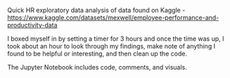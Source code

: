 Quick HR exploratory data analysis of data found on Kaggle - https://www.kaggle.com/datasets/mexwell/employee-performance-and-productivity-data

I boxed myself in by setting a timer for 3 hours and once the time was up, I took about an hour to look through my findings, make note of anything I found to be helpful or interesting, and then clean up the code.

The Jupyter Notebook includes code, comments, and visuals.
